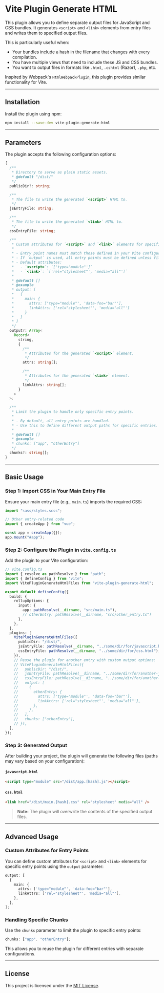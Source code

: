 # Vite Plugin Generate HTML

This plugin allows you to define separate output files for JavaScript and CSS bundles. It generates `<script>` and `<link>` elements from entry files and writes them to specified output files.

This is particularly useful when:

- Your bundles include a hash in the filename that changes with every compilation.
- You have multiple views that need to include these JS and CSS bundles.
- You want to output files in formats like `.html`, `.cshtml` (Razor), `.php`, etc.

Inspired by Webpack's `HtmlWebpackPlugin`, this plugin provides similar functionality for Vite.

---

## Installation

Install the plugin using npm:

```bash
npm install --save-dev vite-plugin-generate-html
```

---

## Parameters

The plugin accepts the following configuration options:

```ts
{
  /**
   * Directory to serve as plain static assets.
   * @default "/dist/"
   */
  publicDir?: string;

  /**
   * The file to write the generated `<script>` HTML to.
   */
  jsEntryFile: string;

  /**
   * The file to write the generated `<link>` HTML to.
   */
  cssEntryFile: string;

  /**
   * Custom attributes for `<script>` and `<link>` elements for specific entry points.
   *
   * - Entry point names must match those defined in your Vite configuration.
   * - If `output` is used, all entry points must be defined unless filtered using the `chunks` parameter.
   * - Default attributes:
   *   - `<script>`: `['type="module"']`
   *   - `<link>`: `['rel="stylesheet"', 'media="all"']`
   *
   * @default []
   * @example
   * output: [
   *   {
   *     main: {
   *       attrs: ['type="module"', 'data-foo="bar"'],
   *       linkAttrs: ['rel="stylesheet"', 'media="all"']
   *     }
   *   }
   * ]
   */
  output?: Array<
    Record<
      string,
      {
        /**
         * Attributes for the generated `<script>` element.
         */
        attrs: string[];

        /**
         * Attributes for the generated `<link>` element.
         */
        linkAttrs: string[];
      }
    >
  >;

  /**
   * Limit the plugin to handle only specific entry points.
   *
   * - By default, all entry points are handled.
   * - Use this to define different output paths for specific entries.
   *
   * @default []
   * @example
   * chunks: ["app", "otherEntry"]
   */
  chunks?: string[];
}
```

---

## Basic Usage

### Step 1: Import CSS in Your Main Entry File

Ensure your main entry file (e.g., `main.ts`) imports the required CSS:

```js
import "sass/styles.scss";

// Other entry-related code
import { createApp } from "vue";

const app = createApp({});
app.mount("#app");
```

### Step 2: Configure the Plugin in `vite.config.ts`

Add the plugin to your Vite configuration:

```ts
// vite.config.ts
import { resolve as pathResolve } from "path";
import { defineConfig } from "vite";
import VitePluginGenerateHtmlFiles from "vite-plugin-generate-html";

export default defineConfig({
  build: {
    rollupOptions: {
      input: {
        app: pathResolve(__dirname, "src/main.ts"),
        // otherEntry: pathResolve(__dirname, "src/other_entry.ts")
      },
    },
  },
  plugins: [
    VitePluginGenerateHtmlFiles({
      publicDir: "/dist/",
      jsEntryFile: pathResolve(__dirname, "../some/dir/for/javascript.html"),
      cssEntryFile: pathResolve(__dirname, "../some/dir/for/css.html"),
    }),
    // Reuse the plugin for another entry with custom output options:
    // VitePluginGenerateHtmlFiles({
    //   publicDir: "/dist/",
    //   jsEntryFile: pathResolve(__dirname, "../some/dir/for/another-javascript.html"),
    //   cssEntryFile: pathResolve(__dirname, "../some/dir/for/another-css.html"),
    //   output: [
    //     {
    //       otherEntry: {
    //         attrs: ['type="module"', 'data-foo="bar"'],
    //         linkAttrs: ['rel="stylesheet"', 'media="all"'],
    //       },
    //     },
    //   ],
    //   chunks: ["otherEntry"],
    // }),
  ],
});
```

### Step 3: Generated Output

After building your project, the plugin will generate the following files (paths may vary based on your configuration):

#### `javascript.html`

```html
<script type="module" src="/dist/app.[hash].js"></script>
```

#### `css.html`

```html
<link href="/dist/main.[hash].css" rel="stylesheet" media="all" />
```

> **Note:** The plugin will overwrite the contents of the specified output files.

---

## Advanced Usage

### Custom Attributes for Entry Points

You can define custom attributes for `<script>` and `<link>` elements for specific entry points using the `output` parameter:

```ts
output: [
  {
    main: {
      attrs: ['type="module"', 'data-foo="bar"'],
      linkAttrs: ['rel="stylesheet"', 'media="all"'],
    },
  },
];
```

### Handling Specific Chunks

Use the `chunks` parameter to limit the plugin to specific entry points:

```ts
chunks: ["app", "otherEntry"];
```

This allows you to reuse the plugin for different entries with separate configurations.

---

## License

This project is licensed under the [MIT License](./LICENSE).